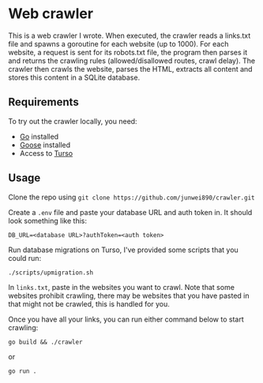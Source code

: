 # Web crawler
This is a web crawler I wrote. When executed, the crawler reads a links.txt file and spawns a goroutine for each website (up to 1000). For each website, a request is sent for its robots.txt file, the program then parses it and returns the crawling rules (allowed/disallowed routes, crawl delay). The crawler then crawls the website, parses the HTML, extracts all content and stores this content in a SQLite database.

## Requirements
To try out the crawler locally, you need:
- [Go](https://go.dev/doc/install) installed
- [Goose](https://github.com/pressly/goose) installed
- Access to [Turso](https://docs.turso.tech/quickstart)

## Usage
Clone the repo using `git clone https://github.com/junwei890/crawler.git`

Create a `.env` file and paste your database URL and auth token in. It should look something like this:
```
DB_URL=<database URL>?authToken=<auth token>
```

Run database migrations on Turso, I've provided some scripts that you could run:
```
./scripts/upmigration.sh
```

In `links.txt`, paste in the websites you want to crawl. Note that some websites prohibit crawling, there may be websites that you have pasted in that might not be crawled, this is handled for you.

Once you have all your links, you can run either command below to start crawling:
```
go build && ./crawler
```
or
```
go run .
```
